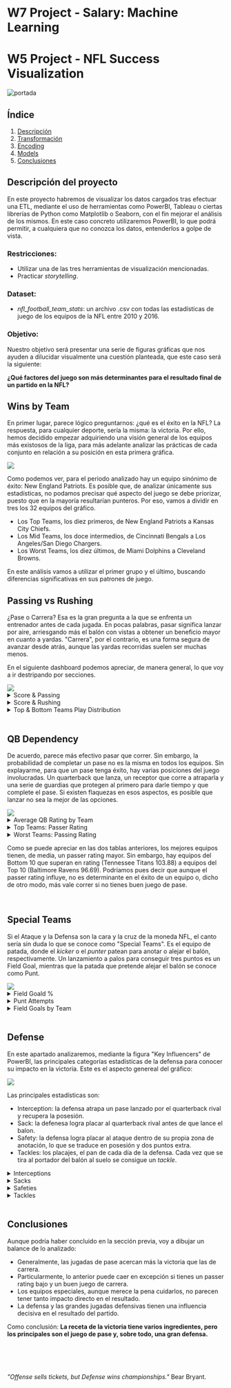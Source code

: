 # W7 Project - Salary: Machine Learning

# W5 Project - NFL Success Visualization

![portada](https://github.com/CharlyKill7/Salary-Machine-Learning/blob/main/img/money.png)

## Índice

1. [Descripción](#descripción)
2. [Transformación](#transformacion)
3. [Encoding](#encoding)
4. [Models](#models)
5. [Conclusiones](#conclusion)


<a name="descripción"/>

## Descripción del proyecto

En este proyecto habremos de visualizar los datos cargados tras efectuar una ETL, mediante el uso de herramientas como PowerBI, Tableau o ciertas librerías de Python como Matplotlib o Seaborn, con el fin mejorar el análisis de los mismos. En este caso concreto utilizaremos PowerBI, lo que podrá permitir, a cualquiera que no conozca los datos, entenderlos a golpe de vista.

### Restricciones:
- Utilizar una de las tres herramientas de visualización mencionadas.
- Practicar <em>storytelling</em>. 

### Dataset:
- <em>nfl_football_team_stats</em>: un archivo .csv con todas las estadísticas de juego de los equipos de la NFL entre 2010 y 2016.

### Objetivo:
 
Nuestro objetivo será presentar una serie de figuras gráficas que nos ayuden a dilucidar visualmente una cuestión planteada, que este caso será la siguiente:

<p><strong> ¿Qué factores del juego son más determinantes para el resultado final de un partido en la NFL?</strong>

 
 <a name="wins_by_team"/>
 
## Wins by Team

En primer lugar, parece lógico preguntarnos: ¿qué es el éxito en la NFL? La respuesta, para cualquier deporte, sería la misma: la victoria. Por ello, hemos decidido empezar adquiriendo una visión general de los equipos más existosos de la liga, para más adelante analizar las prácticas de cada conjunto en relación a su posición en esta primera gráfica.

<img src="https://github.com/CharlyKill7/NFL-Success_Visualization/blob/main/images/wins.png" />

Como podemos ver, para el periodo analizado hay un equipo sinónimo de éxito: New England Patriots. Es posible que, de analizar únicamente sus estadísticas, no podamos precisar qué aspecto del juego se debe priorizar, puesto que en la mayoría resultarían punteros. Por eso, vamos a dividir en tres los 32 equipos del gráfico. 

- Los Top Teams, los diez primeros, de New England Patriots a Kansas City Chiefs.
- Los Mid Teams, los doce intermedios, de Cincinnati Bengals a Los Angeles/San Diego Chargers.
- Los Worst Teams, los diez últimos, de Miami Dolphins a Cleveland Browns.

En este análisis vamos a utilizar el primer grupo y el último, buscando diferencias significativas en sus patrones de juego.

 <a name="pass_rush"/>
 
## Passing vs Rushing

¿Pase o Carrera? Esa es la gran pregunta a la que se enfrenta un entrenador antes de cada jugada. En pocas palabras, pasar significa lanzar por aire, arriesgando más el balón con vistas a obtener un beneficio mayor en cuanto a yardas. "Carrera", por el contrario, es una forma segura de avanzar desde atrás, aunque las yardas recorridas suelen ser muchas menos. 

En el siguiente dashboard podemos apreciar, de manera general, lo que voy a ir destripando por secciones.

<img src="https://github.com/CharlyKill7/NFL-Success_Visualization/blob/main/images/pass_vs_rush.png" />

<details>
<summary>Score & Passing</summary>
<br>

 ![pass](https://github.com/CharlyKill7/NFL-Success_Visualization/blob/main/images/pass_scatter.png)
	
En este "scatter plot", o mapa de puntos, podemos apreciar que a mayor número de intentos de pase, mayor número de puntos en el marcador. A grandes rasgos, existe una correlación directa entre el número de intentos de pase y los puntos, salvo alguna excepción como Cleveland Browns. 

</details>

<details>
<summary>Score & Rushing</summary>
<br>

 ![rush](https://github.com/CharlyKill7/NFL-Success_Visualization/blob/main/images/rush_scatter.png)
	
Por contra, en este otro mapa podemos observar que un mayor nº de jugadas de carrera no necesariamente se ve traducido en más puntos. Cabe destacar que, como ya intuimos, New England Patriots es líder en no importa qué tipo de jugada. Hay no obstante otros casos sumamente interesantes, como el de New Orleans Saints. Pasan de estar en el top 2 de intentos de pase a estar por debajo de la media de la liga en carrera, siendo terceros globales en anotación. Esto ya da una pista de por dónde van los tiros.

</details>

<details>
<summary>Top & Bottom Teams Play Distribution</summary>
<br>

![top](https://github.com/CharlyKill7/NFL-Success_Visualization/blob/main/images/top_pass_rush.png)
![bot](https://github.com/CharlyKill7/NFL-Success_Visualization/blob/main/images/worst_pass_rush.png)
	
En efecto, estas dos tablas resultan esclarecedoras. Teniendo en cuenta sólo los partidos que terminaron en victoria, podemos apreciar que la distribución de jugadas es distinta para los equipos Top y los peores de la liga. Los mejores pasan más, mientras que los peores optan por la carrera como el vehículo principal de su victoria.

</details>
<br>

<a name="qb"/>

## QB Dependency

De acuerdo, parece más efectivo pasar que correr. Sin embargo, la probabilidad de completar un pase no es la misma en todos los equipos. Sin explayarme, para que un pase tenga éxito, hay varias posiciones del juego involucradas. Un quarterback que lanza, un receptor que corre a atraparla y una serie de guardias que protegen al primero para darle tiempo y que complete el pase. Si existen flaquezas en esos aspectos, es posible que lanzar no sea la mejor de las opciones.

<img src="https://github.com/CharlyKill7/NFL-Success_Visualization/blob/main/images/pass_ratings.png" />

<details>
<summary>Average QB Rating by Team</summary>
<br>

 ![qb_rat](https://github.com/CharlyKill7/NFL-Success_Visualization/blob/main/images/qb_rat.png)
	
En este diagrama de barras vemos el "passer rating" medio por equipo, en función de si ganaron o no. Como ya aventuramos, parece que los mejores equipos de la liga están arriba en este gráfico, aunque hay excepciones que vale la pena mencionar. Baltimore Ravens, sexto equipo más exitoso del periodo estudiado, se encuentra entre los últimos en "passer rating". Pero, si echamos un vistazo a las tablas de la sección anterior, vemos que lo compensan con un número mayor de carreras, donde son más efectivos.

Otro caso interesante es el de Green Bay Packers, que supera con holgura a los mismísimos Patriots en este apartado. Esto se debe a la presencia de Aaron Rodgers, uno de los mejores QBs del siglo XXI. Como los Saints de Drew Brees, vuelcan su juega en el pase, y eso les hace ser más efectivos en general. 

</details>

<details>
<summary>Top Teams: Passer Rating</summary>
<br>

 ![top_rat](https://github.com/CharlyKill7/NFL-Success_Visualization/blob/main/images/top_rat.png)

</details>

<details>
<summary>Worst Teams: Passing Rating</summary>
<br>

![worst_rat](https://github.com/CharlyKill7/NFL-Success_Visualization/blob/main/images/worst_rat.png)

</details>
	
Como se puede apreciar en las dos tablas anteriores, los mejores equipos tienen, de media, un passer rating mayor. Sin embargo, hay equipos del Bottom 10 que superan en rating (Tennessee Titans 103.88) a equipos del Top 10 (Baltimore Ravens 96.69). Podríamos pues decir que aunque el passer rating influye, no es determinante en el éxito de un equipo o, dicho de otro modo, más vale correr si no tienes buen juego de pase. 

<br>

<a name="special"/>

## Special Teams
	
Si el Ataque y la Defensa son la cara y la cruz de la moneda NFL, el canto sería sin duda lo que se conoce como "Special Teams". Es el equipo de patada, donde el <em>kicker</em> o el <em>punter</em> patean para anotar o alejar el balón, respectivamente. Un lanzamiento a palos para conseguir tres puntos es un Field Goal, mientras que la patada que pretende alejar el balón se conoce como Punt. 

<img src="https://github.com/CharlyKill7/NFL-Success_Visualization/blob/main/images/spe_teams.png" />

<details>
<summary>Field Goald %</summary>
<br>

 ![fg](https://github.com/CharlyKill7/NFL-Success_Visualization/blob/main/images/fg.png)
	
Como vemos en el "Pie Chart", el porcentaje de acierto del Field Goal es mayor cuando se gana, aunque la diferencia no parece demasiado significativa. Esto se confirma con la gráfica inferior, donde podemos apreciar que las curvas son similares para diferencias de anotación muy amplias. Un mayor % de acierto es recomendable pero no decisivo para la victoria.

</details>

<details>
<summary>Punt Attempts</summary>
<br>

 ![punt](https://github.com/CharlyKill7/NFL-Success_Visualization/blob/main/images/punt.png)

Con los punt sucede más o menos lo mismo, puesto que el número de intentos es similar entre victorias y derrotas, y las gráficas son prácticamente paralelas para niveles de puntuación muy dispar. 

</details>

<details>
<summary>Field Goals by Team</summary>
<br>

![fg_teams](https://github.com/CharlyKill7/NFL-Success_Visualization/blob/main/images/fg_teams.png)

No obstante, en este último "Treemap" podemos observar (que no interactuar, para eso descargar y entrar en el archivo .pbix) que entre los equipos que más FGs anotan están la mayoría de conjuntos punteros de la liga, como los Patriots, los Seahawks o los Ravens. Es decir, tienen cierto peso específico en la victoria que sería un error desdeñar. 

</details>	

<br>
	
<a name="defense"/>

## Defense
	
En este apartado analizaremos, mediante la figura "Key Influencers" de PowerBI, las principales categorías estadísticas de la defensa para conocer su impacto en la victoria. Este es el aspecto genereal del gráfico:

<img src="https://github.com/CharlyKill7/NFL-Success_Visualization/blob/main/images/key1.png" />
	
Las principales estadísticas son:
- Interception: la defensa atrapa un pase lanzado por el quarterback rival y recupera la posesión. 
- Sack: la defenesa logra placar al quarterback rival antes de que lance el balon. 
- Safety: la defensa logra placar al ataque dentro de su propia zona de anotación, lo que se traduce en posesión y dos puntos extra. 
- Tackles: los placajes, el pan de cada día de la defensa. Cada vez que se tira al portador del balón al suelo se consigue un <em>tackle</em>.

<details>
<summary>Interceptions</summary>
<br>

 ![key1](https://github.com/CharlyKill7/NFL-Success_Visualization/blob/main/images/key1.png)

Cuando hay una intercepción (0.99 para ser exactos), la probabilidad de victoria se multiplica por 2,5 para el equipo que la consigue. A medida que aumenta el número, la victoria es cada vez más probable. 

</details>

<details>
<summary>Sacks</summary>
<br>

 ![key2](https://github.com/CharlyKill7/NFL-Success_Visualization/blob/main/images/key2.png)
	
Lo mismos sucede con los sacks, aunque no sean tan decisivos. Como vemos, la probabilidad de victoria es verdaderamente alta cuando la defensa consigue alcanzar al qb rival en cuatro o más ocasiones.  

</details>

<details>
<summary>Safeties</summary>
<br>

 ![key3](https://github.com/CharlyKill7/NFL-Success_Visualization/blob/main/images/key3.png)

En cuanto a los safeties, más de lo mismo. Conseguir al menos uno significa más opciones de llevarte la victoria. Es importante mencionar que lograrlo es algo relativamente raro y, por tanto, es un factor psicológico a considerar, pues que te hagan un "safety" suele desmoralizar al equipo.

</details>

<details>
<summary>Tackles</summary>
<br>

 ![key4](https://github.com/CharlyKill7/NFL-Success_Visualization/blob/main/images/key4.png)

Aquí, sin embargo, nos encontramos con la primera estadística defensiva que parece que, al aumentar, conlleva una menor probablidad de victoria. Esto es algo lógico, si entendemos que, cuanto más ataca el rival, más placajes tendrás que hacer. De hecho, el gráfico no deja dudas: cuantos menos placajes tengas que hacer por partido, más probable será ganarlo.

</details>

<br>		
<a name="conclusion"/>

## Conclusiones

Aunque podría haber concluido en la sección previa, voy a dibujar un balance de lo analizado:

- Generalmente, las jugadas de pase acercan más la victoria que las de carrera.
- Particularmente, lo anterior puede caer en excepción si tienes un passer rating bajo y un buen juego de carrera.
- Los equipos especiales, aunque merece la pena cuidarlos, no parecen tener tanto impacto directo en el resultado.
- La defensa y las grandes jugadas defensivas tienen una influencia decisiva en el resultado del partido. 
	
Como conclusión: 
<strong>La receta de la victoria tiene varios ingredientes, pero los principales son el juego de pase y, sobre todo, una gran defensa.</strong>
	
<br>
<br>
<br>
<br>
					<em>"Offense sells tickets, but Defense wins championships."</em> Bear Bryant.
	
<br>
<br>
